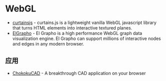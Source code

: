 # WebGL

- [curtainsjs](https://github.com/martinlaxenaire/curtainsjs) - curtains.js is a lightweight vanilla WebGL javascript library that turns HTML elements into interactive textured planes.
- [ElGrapho](https://github.com/ericdrowell/ElGrapho) - El Grapho is a high performance WebGL graph data visualization engine. El Grapho can support millions of interactive nodes and edges in any modern browser.

## 应用

- [ChokokuCAD](https://github.com/itta611/ChokokuCAD) - A breakthrough CAD application on your browser
